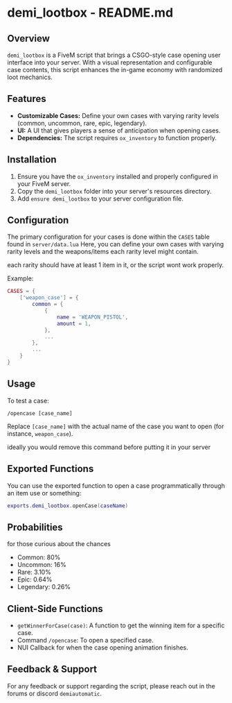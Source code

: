 # demi_lootbox - README.md

## Overview

`demi_lootbox` is a FiveM script that brings a CSGO-style case opening user interface into your server. With a visual representation and configurable case contents, this script enhances the in-game economy with randomized loot mechanics.

## Features

- **Customizable Cases:** Define your own cases with varying rarity levels (common, uncommon, rare, epic, legendary).
- **UI:** A UI that gives players a sense of anticipation when opening cases.
- **Dependencies:** The script requires `ox_inventory` to function properly.

## Installation

1. Ensure you have the `ox_inventory` installed and properly configured in your FiveM server.
2. Copy the `demi_lootbox` folder into your server's resources directory.
3. Add `ensure demi_lootbox` to your server configuration file.

## Configuration

The primary configuration for your cases is done within the `CASES` table found in `server/data.lua` Here, you can define your own cases with varying rarity levels and the weapons/items each rarity level might contain.

each rarity should have at least 1 item in it, or the script wont work properly.

Example:

```lua
CASES = {
    ['weapon_case'] = {
        common = {
            {
                name = 'WEAPON_PISTOL',
                amount = 1,
            },
            ...
        },
        ...
    }
}
```

## Usage

To test a case:
```
/opencase [case_name]
```
Replace `[case_name]` with the actual name of the case you want to open (for instance, `weapon_case`).

ideally you would remove this command before putting it in your server

## Exported Functions
You can use the exported function to open a case programmatically through an item use or something:

```lua
exports.demi_lootbox.openCase(caseName)
```


## Probabilities
for those curious about the chances

- Common: 80%
- Uncommon: 16%
- Rare: 3.10%
- Epic: 0.64%
- Legendary: 0.26%

## Client-Side Functions

- `getWinnerForCase(case)`: A function to get the winning item for a specific case.
- Command `/opencase`: To open a specified case.
- NUI Callback for when the case opening animation finishes.

## Feedback & Support

For any feedback or support regarding the script, please reach out in the forums or discord `demiautomatic`.

